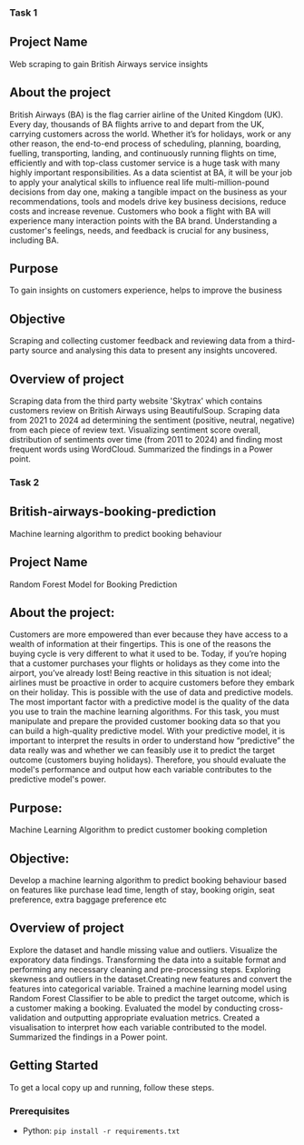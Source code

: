### Task 1
## Project Name
Web scraping to gain British Airways service insights

## About the project
British Airways (BA) is the flag carrier airline of the United Kingdom (UK). Every day, thousands of BA flights arrive to and depart from the UK, carrying customers across the world. Whether it’s for holidays, work or any other reason, the end-to-end process of scheduling, planning, boarding, fuelling, transporting, landing, and continuously running flights on time, efficiently and with top-class customer service is a huge task with many highly important responsibilities.
As a data scientist at BA, it will be your job to apply your analytical skills to influence real life multi-million-pound decisions from day one, making a tangible impact on the business as your recommendations, tools and models drive key business decisions, reduce costs and increase revenue.
Customers who book a flight with BA will experience many interaction points with the BA brand. Understanding a customer's feelings, needs, and feedback is crucial for any business, including BA.

## Purpose
To gain insights on customers experience, helps to improve the business

## Objective
Scraping and collecting customer feedback and reviewing data from a third-party source and analysing this data to present any insights uncovered.

## Overview of project
Scraping data from the third party website 'Skytrax' which contains customers review on British Airways using BeautifulSoup. Scraping data from 2021 to 2024 ad determining the sentiment (positive, neutral, negative) from each piece of review text. Visualizing sentiment score overall, distribution of sentiments over time (from 2011 to 2024) and finding most frequent words using WordCloud. Summarized the findings in a Power point.


### Task 2
## British-airways-booking-prediction
Machine learning algorithm to predict booking behaviour

## Project Name
Random Forest Model for Booking Prediction

## About the project:
Customers are more empowered than ever because they have access to a wealth of information at their fingertips. This is one of the reasons the buying cycle is very different to what it used to be. Today, if you’re hoping that a customer purchases your flights or holidays as they come into the airport, you’ve already lost! Being reactive in this situation is not ideal; airlines must be proactive in order to acquire customers before they embark on their holiday.
This is possible with the use of data and predictive models. The most important factor with a predictive model is the quality of the data you use to train the machine learning algorithms. For this task, you must manipulate and prepare the provided customer booking data so that you can build a high-quality predictive model.
With your predictive model, it is important to interpret the results in order to understand how “predictive” the data really was and whether we can feasibly use it to predict the target outcome (customers buying holidays). Therefore, you should evaluate the model's performance and output how each variable contributes to the predictive model's power.

## Purpose: 
Machine Learning Algorithm to predict customer booking completion

## Objective: 
Develop a machine learning algorithm to predict booking behaviour based on features like purchase lead time, length of stay, booking origin, seat preference, extra baggage preference etc

## Overview of project
Explore the dataset and handle missing value and outliers. Visualize the exporatory data findings. Transforming the data into a suitable format and performing any necessary cleaning and pre-processing steps. Exploring skewness and outliers in the dataset.Creating new features and convert the features into categorical variable. Trained a machine learning model using Random Forest Classifier to be able to predict the target outcome, which is a customer making a booking. Evaluated the model by conducting cross-validation and outputting appropriate evaluation metrics. Created a visualisation to interpret how each variable contributed to the model. Summarized the findings in a Power point.

## Getting Started
To get a local copy up and running, follow these steps.

### Prerequisites
- Python: `pip install -r requirements.txt`

